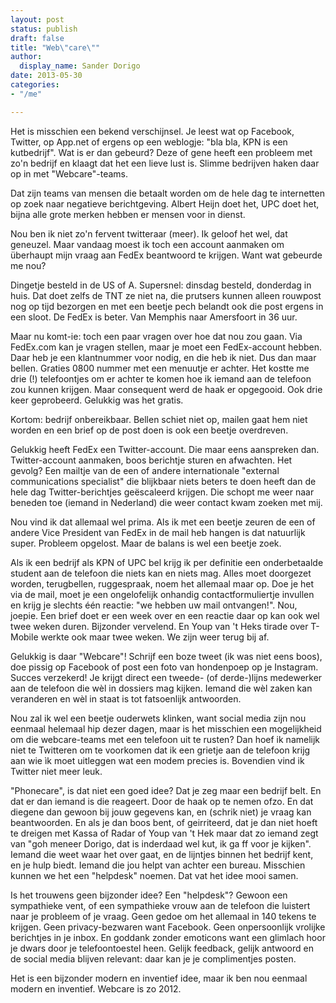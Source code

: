 ```yaml
---
layout: post
status: publish
draft: false
title: "Web\"care\""
author:
  display_name: Sander Dorigo
date: 2013-05-30
categories:
- "/me"

---
```


Het is misschien een bekend verschijnsel. Je leest wat op Facebook, Twitter, op App.net of ergens op een weblogje: "bla bla, KPN is een kutbedrijf". Wat is er dan gebeurd? Deze of gene heeft een probleem met zo'n bedrijf en klaagt dat het een lieve lust is. Slimme bedrijven haken daar op in met "Webcare"-teams.

Dat zijn teams van mensen die betaalt worden om de hele dag te internetten op zoek naar negatieve berichtgeving. Albert Heijn doet het, UPC doet het, bijna alle grote merken hebben er mensen voor in dienst.

Nou ben ik niet zo'n fervent twitteraar (meer). Ik geloof het wel, dat geneuzel. Maar vandaag moest ik toch een account aanmaken om überhaupt mijn vraag aan FedEx beantwoord te krijgen. Want wat gebeurde me nou?

Dingetje besteld in de US of A. Supersnel: dinsdag besteld, donderdag in huis. Dat doet zelfs de TNT ze niet na, die prutsers kunnen alleen rouwpost nog op tijd bezorgen en met een beetje pech belandt ook die post ergens in een sloot. De FedEx is beter. Van Memphis naar Amersfoort in 36 uur.

Maar nu komt-ie: toch een paar vragen over hoe dat nou zou gaan. Via FedEx.com kan je vragen stellen, maar je moet een FedEx-account hebben. Daar heb je een klantnummer voor nodig, en die heb ik niet. Dus dan maar bellen. Graties 0800 nummer met een menuutje er achter. Het kostte me drie (!) telefoontjes om er achter te komen hoe ik iemand aan de telefoon zou kunnen krijgen. Maar consequent werd de haak er opgegooid. Ook drie keer geprobeerd. Gelukkig was het gratis.

Kortom: bedrijf onbereikbaar. Bellen schiet niet op, mailen gaat hem niet worden en een brief op de post doen is ook een beetje overdreven.

Gelukkig heeft FedEx een Twitter-account. Die maar eens aanspreken dan. Twitter-account aanmaken, boos berichtje sturen en afwachten. Het gevolg? Een mailtje van de een of andere internationale "external communications specialist" die blijkbaar niets beters te doen heeft dan de hele dag Twitter-berichtjes geëscaleerd krijgen. Die schopt me weer naar beneden toe (iemand in Nederland) die weer contact kwam zoeken met mij.

Nou vind ik dat allemaal wel prima. Als ik met een beetje zeuren de een of andere Vice President van FedEx in de mail heb hangen is dat natuurlijk super. Probleem opgelost. Maar de balans is wel een beetje zoek.

Als ik een bedrijf als KPN of UPC bel krijg ik per definitie een onderbetaalde student aan de telefoon die niets kan en niets mag. Alles moet doorgezet worden, terugbellen, ruggespraak, noem het allemaal maar op. Doe je het via de mail, moet je een ongelofelijk onhandig contactformuliertje invullen en krijg je slechts één reactie: "we hebben uw mail ontvangen!". Nou, joepie. Een brief doet er een week over en een reactie daar op kan ook wel twee weken duren. Bijzonder vervelend. En Youp van 't Heks tirade over T-Mobile werkte ook maar twee weken. We zijn weer terug bij af.

Gelukkig is daar "Webcare"! Schrijf een boze tweet (ik was niet eens boos), doe pissig op Facebook of post een foto van hondenpoep op je Instagram. Succes verzekerd! Je krijgt direct een tweede- (of derde-)lijns medewerker aan de telefoon die wèl in dossiers mag kijken. Iemand die wèl zaken kan veranderen en wèl in staat is tot fatsoenlijk antwoorden.

Nou zal ik wel een beetje ouderwets klinken, want social media zijn nou eenmaal helemaal hip dezer dagen, maar is het misschien een mogelijkheid om die webcare-teams met een telefoon uit te rusten? Dan hoef ik namelijk niet te Twitteren om te voorkomen dat ik een grietje aan de telefoon krijg aan wie ìk moet uitleggen wat een modem precies is. Bovendien vind ik Twitter niet meer leuk.

"Phonecare", is dat niet een goed idee? Dat je zeg maar een bedrijf belt. En dat er dan iemand is die reageert. Door de haak op te nemen ofzo. En dat diegene dan gewoon bij jouw gegevens kan, en (schrik niet) je vraag kan beantwoorden. En als je dan boos bent, of geirriteerd, dat je dan niet hoeft te dreigen met Kassa of Radar of Youp van 't Hek maar dat zo iemand zegt van "goh meneer Dorigo, dat is inderdaad wel kut, ik ga ff voor je kijken". Iemand die weet waar het over gaat, en de lijntjes binnen het bedrijf kent, en je hulp biedt. Iemand die jou helpt van achter een bureau. Misschien kunnen we het een "helpdesk" noemen. Dat vat het idee mooi samen.

Is het trouwens geen bijzonder idee? Een "helpdesk"? Gewoon een sympathieke vent, of een sympathieke vrouw aan de telefoon die luistert naar je probleem of je vraag. Geen gedoe om het allemaal in 140 tekens te krijgen. Geen privacy-bezwaren want Facebook. Geen onpersoonlijk vrolijke berichtjes in je inbox. En goddank zonder emoticons want een glimlach hoor je dwars door je telefoontoestel heen. Gelijk feedback, gelijk antwoord en de social media blijven relevant: daar kan je je complimentjes posten.

Het is een bijzonder modern en inventief idee, maar ik ben nou eenmaal modern en inventief. Webcare is zo 2012.
